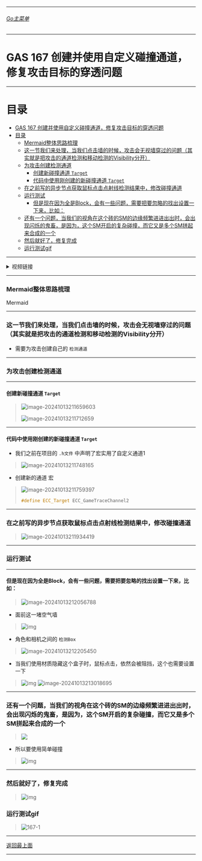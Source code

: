 ___________________________________________________________________________________________
###### [Go主菜单](../MainMenu.md)
___________________________________________________________________________________________

# GAS 167 创建并使用自定义碰撞通道，修复攻击目标的穿透问题

___________________________________________________________________________________________

# 目录


- [GAS 167 创建并使用自定义碰撞通道，修复攻击目标的穿透问题](#gas-167-创建并使用自定义碰撞通道修复攻击目标的穿透问题)
- [目录](#目录)
    - [Mermaid整体思路梳理](#mermaid整体思路梳理)
    - [这一节我们来处理，当我们点击墙的时候，攻击会无视墙穿过的问题（其实就是把攻击的通道检测和移动检测的Visibility分开）](#这一节我们来处理当我们点击墙的时候攻击会无视墙穿过的问题其实就是把攻击的通道检测和移动检测的visibility分开)
    - [为攻击创建检测通道](#为攻击创建检测通道)
      - [创建新碰撞通道 `Target`](#创建新碰撞通道-target)
      - [代码中使用刚创建的新碰撞通道 `Target`](#代码中使用刚创建的新碰撞通道-target)
    - [在之前写的异步节点获取鼠标点击点射线检测结果中，修改碰撞通道](#在之前写的异步节点获取鼠标点击点射线检测结果中修改碰撞通道)
    - [运行测试](#运行测试)
      - [但是现在因为全是Block，会有一些问题，需要把要忽略的找出设置一下来，比如：](#但是现在因为全是block会有一些问题需要把要忽略的找出设置一下来比如)
    - [还有一个问题，当我们的视角在这个砖的SM的边缘频繁进进出出时，会出现闪烁的鬼畜，是因为，这个SM开启的复杂碰撞，而它又是多个SM拼起来合成的一个](#还有一个问题当我们的视角在这个砖的sm的边缘频繁进进出出时会出现闪烁的鬼畜是因为这个sm开启的复杂碰撞而它又是多个sm拼起来合成的一个)
    - [然后就好了，修复完成](#然后就好了修复完成)
    - [运行测试gif](#运行测试gif)



___________________________________________________________________________________________

<details>
<summary>视频链接</summary>

[12. Target Trace Channel_哔哩哔哩_bilibili](https://www.bilibili.com/video/BV1TH4y1L7NP/?p=125&spm_id_from=pageDriver&vd_source=9e1e64122d802b4f7ab37bd325a89e6c)

------

</details>

___________________________________________________________________________________________

### Mermaid整体思路梳理

Mermaid

___________________________________________________________________________________________

### 这一节我们来处理，当我们点击墙的时候，攻击会无视墙穿过的问题（其实就是把攻击的通道检测和移动检测的Visibility分开）

  - 需要为攻击创建自己的 `检测通道` 


------

### 为攻击创建检测通道


------

#### 创建新碰撞通道 `Target` 
>![image-20241013211659603](./Image/GAS_167/image-20241013211659603.png)
>
>![image-20241013211712659](./Image/GAS_167/image-20241013211712659.png)


------

#### 代码中使用刚创建的新碰撞通道 `Target` 

- 我们之前在项目的 `.h文件` 中声明了宏实用了自定义通道1
>![image-20241013211748165](./Image/GAS_167/image-20241013211748165.png)

- 创建新的通道 宏
>![image-20241013211759397](./Image/GAS_167/image-20241013211759397.png)
>
>```cpp
>#define ECC_Target ECC_GameTraceChannel2
>```


------

### 在之前写的异步节点获取鼠标点击点射线检测结果中，修改碰撞通道
>![image-20241013211934419](./Image/GAS_167/image-20241013211934419.png)


------

### 运行测试

------

#### 但是现在因为全是Block，会有一些问题，需要把要忽略的找出设置一下来，比如：

>![image-20241013212056788](./Image/GAS_167/image-20241013212056788.png)

- 面前这一堵空气墙
>![img](./Image/GAS_167/25165450_d8b51ad0-63ef-476f-e7d5-1e693f237e96.png)

- 角色和相机之间的 `检测Box` 
>![image-20241013212205450](./Image/GAS_167/image-20241013212205450.png)

- 当我们使用材质隐藏这个盒子时，鼠标点击，依然会被阻挡，这个也需要设置一下
>![img](./Image/GAS_167/25165450_99bb5d96-0129-4136-ef33-d507d3bda6dd.png)
>![image-20241013213018695](./Image/GAS_167/image-20241013213018695.png)


------

### 还有一个问题，当我们的视角在这个砖的SM的边缘频繁进进出出时，会出现闪烁的鬼畜，是因为，这个SM开启的复杂碰撞，而它又是多个SM拼起来合成的一个

>![](./Image/GAS_167/image-20241013213218847.png)

  - 所以要使用简单碰撞

>![img](./Image/GAS_167/25165450_b639ef9c-86c1-4fb6-c0c5-8f937f25e054.png)


------

### 然后就好了，修复完成
>![img](./Image/GAS_167/25165450_d48a68fa-92b5-42e4-d66c-ac684774378f.png)

### 运行测试gif

> ![167-1](./Image/GAS_167/167-1.gif)

___________________________________________________________________________________________

[返回最上面](#Go主菜单)

___________________________________________________________________________________________